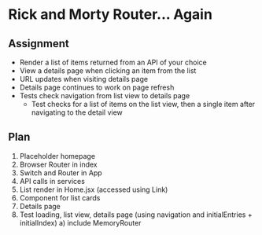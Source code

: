 # Rick and Morty Router... Again

## Assignment
- Render a list of items returned from an API of your choice
- View a details page when clicking an item from the list
- URL updates when visiting details page
- Details page continues to work on page refresh
- Tests check navigation from list view to details page
  - Test checks for a list of items on the list view, then a single item after navigating to the detail view

## Plan
1) Placeholder homepage
1) Browser Router in index
1) Switch and Router in App
1) API calls in services 
1) List render in Home.jsx (accessed using Link)
1) Component for list cards
1) Details page 
1) Test loading, list view, details page (using navigation and initialEntries + initialIndex)
  a) include MemoryRouter